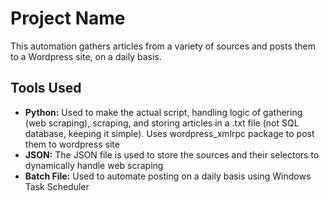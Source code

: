 <h1>Project Name</h1>

<p>This automation gathers articles from a variety of sources and posts them to a Wordpress site, on a daily basis.</p>

<h2>Tools Used</h2>
<ul>
  <li><strong>Python:</strong> Used to make the actual script, handling logic of gathering (web scraping), scraping, and storing articles in a .txt file (not SQL database, keeping it simple). Uses wordpress_xmlrpc package to post them to wordpress site</li>
  <li><strong>JSON:</strong> The JSON file is used to store the sources and their selectors to dynamically handle web scraping</li>
  <li><strong>Batch File:</strong> Used to automate posting on a daily basis using Windows Task Scheduler</li>
</ul>


